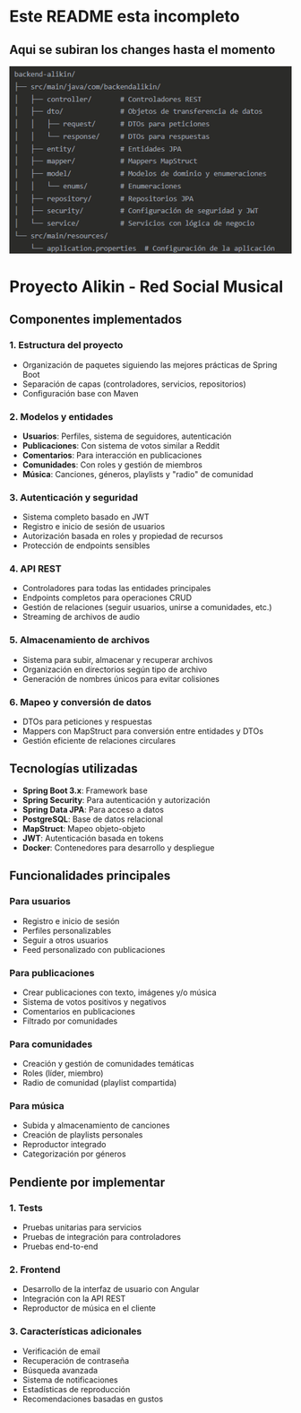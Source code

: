 # Este README esta incompleto
## Aqui se subiran los changes hasta el momento

![img.png](img.png)


# Proyecto Alikin - Red Social Musical

## Componentes implementados

### 1. Estructura del proyecto
- Organización de paquetes siguiendo las mejores prácticas de Spring Boot
- Separación de capas (controladores, servicios, repositorios)
- Configuración base con Maven

### 2. Modelos y entidades
- **Usuarios**: Perfiles, sistema de seguidores, autenticación
- **Publicaciones**: Con sistema de votos similar a Reddit
- **Comentarios**: Para interacción en publicaciones
- **Comunidades**: Con roles y gestión de miembros
- **Música**: Canciones, géneros, playlists y "radio" de comunidad

### 3. Autenticación y seguridad
- Sistema completo basado en JWT
- Registro e inicio de sesión de usuarios
- Autorización basada en roles y propiedad de recursos
- Protección de endpoints sensibles

### 4. API REST
- Controladores para todas las entidades principales
- Endpoints completos para operaciones CRUD
- Gestión de relaciones (seguir usuarios, unirse a comunidades, etc.)
- Streaming de archivos de audio

### 5. Almacenamiento de archivos
- Sistema para subir, almacenar y recuperar archivos
- Organización en directorios según tipo de archivo
- Generación de nombres únicos para evitar colisiones

### 6. Mapeo y conversión de datos
- DTOs para peticiones y respuestas
- Mappers con MapStruct para conversión entre entidades y DTOs
- Gestión eficiente de relaciones circulares

## Tecnologías utilizadas

- **Spring Boot 3.x**: Framework base
- **Spring Security**: Para autenticación y autorización
- **Spring Data JPA**: Para acceso a datos
- **PostgreSQL**: Base de datos relacional
- **MapStruct**: Mapeo objeto-objeto
- **JWT**: Autenticación basada en tokens
- **Docker**: Contenedores para desarrollo y despliegue

## Funcionalidades principales

### Para usuarios
- Registro e inicio de sesión
- Perfiles personalizables
- Seguir a otros usuarios
- Feed personalizado con publicaciones

### Para publicaciones
- Crear publicaciones con texto, imágenes y/o música
- Sistema de votos positivos y negativos
- Comentarios en publicaciones
- Filtrado por comunidades

### Para comunidades
- Creación y gestión de comunidades temáticas
- Roles (líder, miembro)
- Radio de comunidad (playlist compartida)

### Para música
- Subida y almacenamiento de canciones
- Creación de playlists personales
- Reproductor integrado
- Categorización por géneros

## Pendiente por implementar

### 1. Tests
- Pruebas unitarias para servicios
- Pruebas de integración para controladores
- Pruebas end-to-end

### 2. Frontend
- Desarrollo de la interfaz de usuario con Angular
- Integración con la API REST
- Reproductor de música en el cliente

### 3. Características adicionales
- Verificación de email
- Recuperación de contraseña
- Búsqueda avanzada
- Sistema de notificaciones
- Estadísticas de reproducción
- Recomendaciones basadas en gustos
